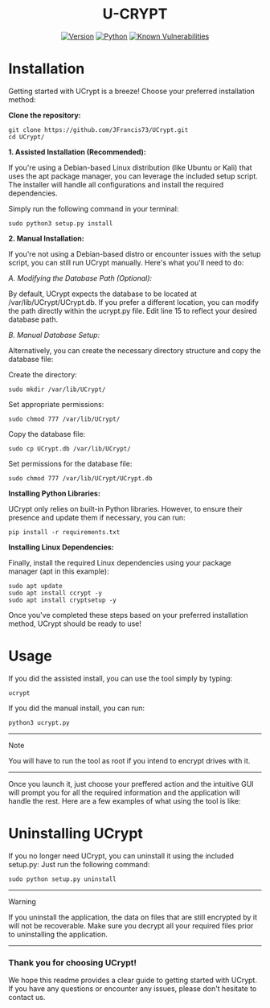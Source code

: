 <div align="center">

# U-CRYPT

[![Version](https://img.shields.io/badge/version-1.0.0-blue.svg)](https://github.com/JFrancis73/UCrypt/)
[![Python](https://img.shields.io/badge/python-3.11%2B-blue.svg)](https://www.python.org/downloads/)
[![Known Vulnerabilities](https://snyk.io/test/github/JFrancis73/UCrypt}/badge.svg)](https://snyk.io/test/github/JFrancis73/UCrypt)
</div>


# Installation

Getting started with UCrypt is a breeze! Choose your preferred installation method:

**Clone the repository:**

    git clone https://github.com/JFrancis73/UCrypt.git
    cd UCrypt/

**1. Assisted Installation (Recommended):**

If you're using a Debian-based Linux distribution (like Ubuntu or Kali) that uses the apt package manager, you can leverage the included setup script. The installer will handle all configurations and install the required dependencies.

Simply run the following command in your terminal:

    sudo python3 setup.py install

**2. Manual Installation:**

If you're not using a Debian-based distro or encounter issues with the setup script, you can still run UCrypt manually. Here's what you'll need to do:

*A. Modifying the Database Path (Optional):*

By default, UCrypt expects the database to be located at /var/lib/UCrypt/UCrypt.db. If you prefer a different location, you can modify the path directly within the ucrypt.py file. Edit line 15 to reflect your desired database path.

*B. Manual Database Setup:*

Alternatively, you can create the necessary directory structure and copy the database file:

Create the directory:

    sudo mkdir /var/lib/UCrypt/

Set appropriate permissions:

    sudo chmod 777 /var/lib/UCrypt/

Copy the database file:

    sudo cp UCrypt.db /var/lib/UCrypt/

Set permissions for the database file:

    sudo chmod 777 /var/lib/UCrypt/UCrypt.db

**Installing Python Libraries:**

UCrypt only relies on built-in Python libraries. However, to ensure their presence and update them if necessary, you can run:

    pip install -r requirements.txt

**Installing Linux Dependencies:**

Finally, install the required Linux dependencies using your package manager (apt in this example):

    sudo apt update
    sudo apt install ccrypt -y
    sudo apt install cryptsetup -y

Once you've completed these steps based on your preferred installation method, UCrypt should be ready to use!

# Usage

If you did the assisted install, you can use the tool simply by typing:

    ucrypt

If you did the manual install, you can run:

    python3 ucrypt.py
---
> [!NOTE]  
> You will have to run the tool as root if you intend to encrypt drives with it.
---

Once you launch it, just choose your preffered action and the intuitive GUI will prompt you for all the required information and the application will handle the rest.
Here are a few examples of what using the tool is like:


# Uninstalling UCrypt

If you no longer need UCrypt, you can uninstall it using the included setup.py:
	Just run the following command:
 
	sudo python setup.py uninstall
	
---
> [!WARNING]  
> If you uninstall the application, the data on files that are still encrypted by it will not be recoverable. Make sure you decrypt all your required files prior to uninstalling the application.
---

### Thank you for choosing UCrypt!

We hope this readme provides a clear guide to getting started with UCrypt. If you have any questions or encounter any issues, please don't hesitate to contact us.
